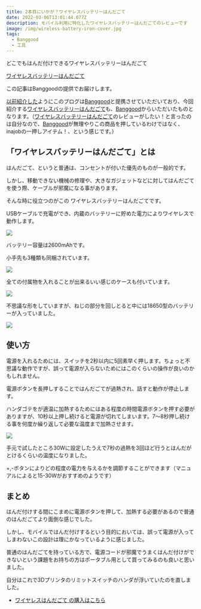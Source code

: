 ```yaml
---
title: 2本目にいかが？ワイヤレスバッテリーはんだごて
date: 2022-03-06T13:01:44.077Z
description: モバイル利用に特化したワイヤレスバッテリーはんだごてのレビューです
image: /img/wireless-battery-iron-cover.jpg
tags:
  - Banggood
  - 工具
---
```

どこでもはんだ付けできるワイヤレスバッテリーはんだごて

[ワイヤレスバッテリーはんだごて](https://jp.banggood.com/Portable-1W-75W-High-Power-Soldering-Iron-Wireless-Battery-Soldering-Iron-USB-Rechargeable-p-1881274.html?p=0M092355466124202012)

この記事はBanggoodの提供でお届けします。

[以前紹介した](../../post/中国ecサイトbanggood/)ようにこのブログは[Banggood](https://jp.banggood.com/?p=0M092355466124202012)と提携させていただいており、今回紹介する[ワイヤレスバッテリーはんだごて](https://jp.banggood.com/Portable-1W-75W-High-Power-Soldering-Iron-Wireless-Battery-Soldering-Iron-USB-Rechargeable-p-1881274.html?p=0M092355466124202012)も、[Banggood](https://jp.banggood.com/?p=0M092355466124202012)からいただいたものとなります。（[ワイヤレスバッテリーはんだごて](https://jp.banggood.com/Portable-1W-75W-High-Power-Soldering-Iron-Wireless-Battery-Soldering-Iron-USB-Rechargeable-p-1881274.html?p=0M092355466124202012)のレビューがしたい！と言ったのは自分なので、[Banggood](https://jp.banggood.com/?p=0M092355466124202012)が無理やりこの商品を押しているわけではなく、inajobの一押しアイテム！、という感じです。）

## 「ワイヤレスバッテリーはんだごて」とは

はんだごて、というと普通は、コンセントが付いた優先のものが一般的です。

しかし、移動できない機械の修理や、大きなガジェットなどに対してはんだごてを使う際、ケーブルが邪魔になる事があります。

そんな時に役立つのがこの ワイヤレスバッテリーはんだごてです。

USBケーブルで充電ができ、内蔵のバッテリーに貯めた電力によりワイヤレスで動作します。

![](../../img/wireless-battery-icon-using.jpg)

バッテリー容量は2600mAhです。

小手先も3種類も同梱されています。

![](../../img/wireless-battery-icon-items.jpg)

全ての付属物を入れることが出来るいい感じのケースも付いています。

![](img/wireless-battery-icon-case.jpg)

不思議な形をしていますが、ねじの部分を回しとると中には18650型のバッテリーが入っていました。

![](../../img/wireless-battery-icon-battery.jpg)

## 使い方

電源を入れるためには、スイッチを2秒以内に5回素早く押します。ちょっと不思議な動作ですが、誤って電源が入らないためにはこのくらいの操作が良いのかもしれません。

電源ボタンを長押しすることではんだごてが過熱され、話すと動作が停止します。

ハンダゴテをが適温に加熱するためにはある程度の時間電源ボタンを押す必要がありますが、10秒以上押し続けると電源が切れてしまいます。7～8秒押し続ける事を何度か繰り返して必要な温度まで加熱させます。

![](../../img/wireless-battery-icon-indicator.jpg)

手元で試したところ30Wに設定したうえで7秒の過熱を3回ほど行うとはんだがとけるくらいの温度になりました。

+,-ボタンによりどの程度の電力を与えるかを調節することができます（マニュアルによると15-30Wがおすすめのようです）

## まとめ

はんだ付けする間にこまめに電源ボタンを押して、加熱する必要があるので普通のはんだごてより面倒な感じでした。

しかし、モバイルではんだ付けするという目的においては、誤って電源が入ってしまわないこの設計は理にかなっているように感じました。

普通のはんだごてを持っている方で、電源コードが邪魔でうまくはんだ付けができないという課題をお持ちの方はポータブル用として買ってみるのも良いと思いました。

自分はこれで3Dプリンタのリミットスイッチのハンダが浮いていたのを直しました。

* [ワイヤレスはんだごて の購入はこちら](https://jp.banggood.com/Portable-1W-75W-High-Power-Soldering-Iron-Wireless-Battery-Soldering-Iron-USB-Rechargeable-p-1881274.html?p=0M092355466124202012)
